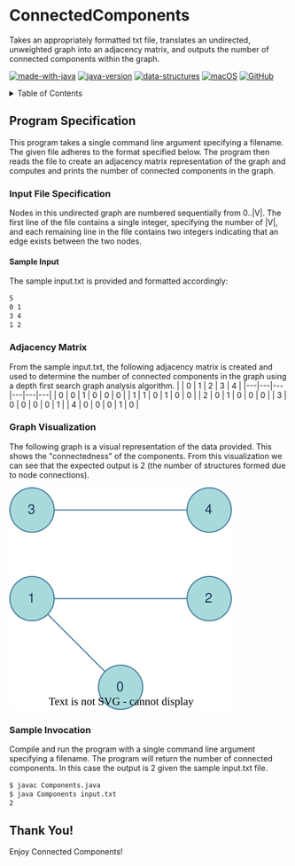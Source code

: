 # ConnectedComponents
Takes an appropriately formatted txt file, translates an undirected, unweighted graph into an adjacency matrix, and outputs the number of connected components within the graph.

[![made-with-java](https://img.shields.io/badge/Made%20with-Java-1f425f.svg)](https://www.java.com/en/) [![java-version](https://img.shields.io/badge/Java%20SE-14-blue.svg)](https://shields.io/) [![data-structures](https://img.shields.io/badge/Data%20Structures-Non–Linear-blue.svg)](https://shields.io/) [![macOS](https://svgshare.com/i/ZjP.svg)](https://svgshare.com/i/ZjP.svg) [![GitHub](https://badgen.net/badge/icon/github?icon=github&label)](https://github.com/sammurraytuesta)

<!-- TABLE OF CONTENTS -->
<details>
  <summary>Table of Contents</summary>
  <ol>
    <li>
      <a href="#Program-Specification">Program Specification</a>
      <ul>
        <li>
          <a href="#Input-File-Specification">Input File Specification</a>
          <ul>
            <li><a href="#Sample-Input">Sample Input</a></li>
          </ul>
        </li>
        <li><a href="#Adjacency-Matrix">Adjacency Matrix</a></li>
        <li><a href="#Graph-Visualization">Graph Visualization</a></li>
        <li><a href="#Sample-Invocation">Sample Invocation</a></li>
      </ul>
    </li>
    <li><a href="#Thank-You">Thank You!</a></li>
  </ol>
</details>

## Program Specification
This program takes a single command line argument specifying a filename. The given file adheres to the format specified below. The program then reads the file to create an adjacency matrix representation of the graph and computes and prints the number of connected components in the graph.

### Input File Specification
Nodes in this undirected graph are numbered sequentially from 0..|V|. The first line of the file contains a single integer, specifying the number of |V|, and each remaining line in the file contains two integers indicating that an edge exists between the two nodes.

#### Sample Input
The sample input.txt is provided and formatted accordingly:
```
5
0 1
3 4
1 2
```

### Adjacency Matrix
From the sample input.txt, the following adjacency matrix is created and used to determine the number of connected components in the graph using a depth first search graph analysis algorithm. 
|   | 0 | 1 | 2 | 3 | 4 |
|---|---|---|---|---|---|
| 0 | 0 | 1 | 0 | 0 | 0 |
| 1 | 1 | 0 | 1 | 0 | 0 |
| 2 | 0 | 1 | 0 | 0 | 0 |
| 3 | 0 | 0 | 0 | 0 | 1 |
| 4 | 0 | 0 | 0 | 1 | 0 | 

### Graph Visualization
The following graph is a visual representation of the data provided. This shows the "connectedness" of the components. From this visualization we can see that the expected output is 2 (the number of structures formed due to node connections).

![graph](graph.drawio.svg)

### Sample Invocation
Compile and run the program with a single command line argument specifying a filename. The program will return the number of connected components. In this case the output is 2 given the sample input.txt file.
```
$ javac Components.java
$ java Components input.txt
2
```

## Thank You!
Enjoy Connected Components!
